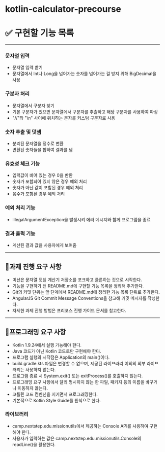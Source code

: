 # kotlin-calculator-precourse
# ✅ 구현할 기능 목록

---
### 문자열 입력
+ 문자열 입력 받기
+ 문자열에서 Int나 Long을 넘어가는 숫자를 넘어가는 걸 방지 위해 BigDecimal을 사용
### 구분자 처리
+ 문자열에서 구분자 찾기
+ 기본 구분자가 있으면 문자열에서 구분자를 추출하고 해당 구분자를 사용하여 파싱
+ "//"와 "\n" 사이에 위치하는 문자를 커스텀 구분자로 사용
### 숫자 추출 및 덧셈
+ 분리된 문자열을 정수로 변환
+ 변환된 숫자들을 합하여 결과를 냄
### 유효성 체크 기능
+ 입력값이 비어 있는 경우 0을 반환
+ 숫자가 포함되어 있지 않은 경우 예외 처리
+ 숫자가 아닌 값이 포함된 경우 예외 처리 
+ 음수가 포함된 경우 예외 처리 
### 예외 처리 기능
+ IllegalArgumentException을 발생시켜 에러 메시지와 함께 프로그램을 종료
### 결과 출력 기능
+ 계산된 결과 값을 사용자에게 보여줌

---

## 🚀과제 진행 요구 사항
+ 미션은 문자열 덧셈 계산기 저장소를 포크하고 클론하는 것으로 시작한다.
+ 기능을 구현하기 전 README.md에 구현할 기능 목록을 정리해 추가한다.
+ Git의 커밋 단위는 앞 단계에서 README.md에 정리한 기능 목록 단위로 추가한다.
+ AngularJS Git Commit Message Conventions을 참고해 커밋 메시지를 작성한다.
+ 자세한 과제 진행 방법은 프리코스 진행 가이드 문서를 참고한다.

---

## 🎯프로그래밍 요구 사항
+ Kotlin 1.9.24에서 실행 가능해야 한다.
+ Java 코드가 아닌 Kotlin 코드로만 구현해야 한다.
+ 프로그램 실행의 시작점은 Application의 main()이다.
+ build.gradle.kts 파일은 변경할 수 없으며, 제공된 라이브러리 이외의 외부 라이브러리는 사용하지 않는다.
+ 프로그램 종료 시 System.exit() 또는 exitProcess()를 호출하지 않는다.
+ 프로그래밍 요구 사항에서 달리 명시하지 않는 한 파일, 패키지 등의 이름을 바꾸거나 이동하지 않는다.
+ 코틀린 코드 컨벤션을 지키면서 프로그래밍한다.
+ 기본적으로 Kotlin Style Guide를 원칙으로 한다.

### 라이브러리
+ camp.nextstep.edu.missionutils에서 제공하는 Console API를 사용하여 구현해야 한다.
+ 사용자가 입력하는 값은 camp.nextstep.edu.missionutils.Console의 readLine()을 활용한다.
